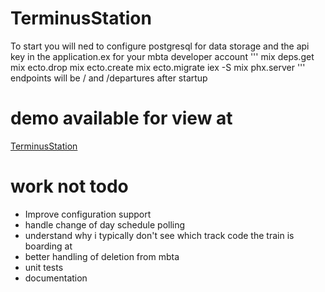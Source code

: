 # TerminusStation
To start you will ned to configure postgresql for data storage and the api key in the application.ex for your mbta developer account
'''
mix deps.get
mix ecto.drop
mix ecto.create
mix ecto.migrate
iex -S mix phx.server 
'''
endpoints will be / and /departures after startup
# demo available for view at 
[TerminusStation](https://ts.rldn.net/)
# work not todo
* Improve configuration support
* handle change of day schedule polling
* understand why i typically don't see which track code the train is boarding at
* better handling of deletion from mbta
* unit tests
* documentation
